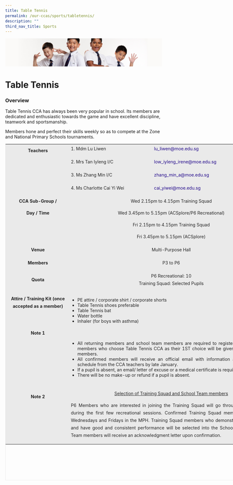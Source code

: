 ```yaml
---
title: Table Tennis
permalink: /our-ccas/sports/tabletennis/
description: ""
third_nav_title: Sports
---
```

![](/images/Sub-banner2.jpg)

Table Tennis
============

### Overview

Table Tennis CCA has always been very popular in school. Its members are dedicated and enthusiastic towards the game and have excellent discipline, teamwork and sportsmanship.

Members hone and perfect their skills weekly so as to compete at the Zone and National Primary Schools tournaments.

<table class="iveo_table ives_tab_1" width="0" style="margin: 0px; outline: 0px; padding: 0px; border: 1px solid rgb(234, 234, 234); width: 859px; height: 1079px;"><tbody class="" style="margin: 0px; outline: 0px; padding: 0px;"><tr class="" style="margin: 0px; outline: 0px; padding: 0px;"><td width="133" rowspan="4" class="" style="margin: 0px; outline: 0px; padding: 2px; text-align: center; background-color: rgb(234, 234, 234); color: rgb(34, 34, 34); width: 205px;"><p class="" align="center" style="margin: 0px 0px 1em; outline: 0px; padding: 0px; line-height: 24px; color: rgb(35, 35, 35);"><b class="" style="margin: 0px; outline: 0px; padding: 0px;">Teachers</b></p><p class="" align="center" style="margin: 0px 0px 1em; outline: 0px; padding: 0px; line-height: 24px; color: rgb(35, 35, 35);"><b class="" style="margin: 0px; outline: 0px; padding: 0px;">&nbsp;</b></p><p class="" align="center" style="margin: 0px 0px 1em; outline: 0px; padding: 0px; line-height: 24px; color: rgb(35, 35, 35);"><b class="" style="margin: 0px; outline: 0px; padding: 0px;">&nbsp;</b></p><p class="" align="center" style="margin: 0px 0px 1em; outline: 0px; padding: 0px; line-height: 24px; color: rgb(35, 35, 35);"><b class="" style="margin: 0px; outline: 0px; padding: 0px;">&nbsp;</b></p></td><td width="207" class="" style="margin: 0px; outline: 0px; padding: 2px; text-align: center; background-color: rgb(234, 234, 234); color: rgb(34, 34, 34); width: 265px;"><p class="" style="margin: 0px 0px 1em; outline: 0px; padding: 0px; line-height: 24px; color: rgb(35, 35, 35); text-align: justify;">1.&nbsp;Mdm Lu Liwen</p></td><td width="283" class="" style="margin: 0px; outline: 0px; padding: 2px; text-align: center; background-color: rgb(234, 234, 234); color: rgb(34, 34, 34); width: 379px;"><p class="" style="margin: 0px 0px 1em; outline: 0px; padding: 0px; line-height: 24px; color: rgb(35, 35, 35); text-align: justify;"><span class="" style="margin: 0px; outline: 0px; padding: 0px;"><a href="mailto:lu_liwen@moe.edu.sg" style="margin: 0px; outline: 0px; padding: 0px; color: rgb(33, 8, 138); text-decoration: none;">lu_liwen@moe.edu.sg</a></span></p></td></tr><tr class="" style="margin: 0px; outline: 0px; padding: 0px;"><td width="207" class="" style="margin: 0px; outline: 0px; padding: 2px; text-align: center; background-color: rgb(234, 234, 234); color: rgb(34, 34, 34);"><p class="" style="margin: 0px 0px 1em; outline: 0px; padding: 0px; line-height: 24px; color: rgb(35, 35, 35); text-align: justify;">2. Mrs Tan Iyleng I/C</p></td><td width="283" class="" style="margin: 0px; outline: 0px; padding: 2px; text-align: center; background-color: rgb(234, 234, 234); color: rgb(34, 34, 34);"><p class="" style="margin: 0px 0px 1em; outline: 0px; padding: 0px; line-height: 24px; color: rgb(35, 35, 35); text-align: justify;"><a href="mailto:low_iyleng_irene@moe.edu.sg" class="" style="margin: 0px; outline: 0px; padding: 0px; color: rgb(33, 8, 138); text-decoration: none;"><span class="" style="margin: 0px; outline: 0px; padding: 0px;">low_iyleng_irene@moe.edu.sg</span></a></p></td></tr><tr class="" style="margin: 0px; outline: 0px; padding: 0px;"><td width="207" class="" style="margin: 0px; outline: 0px; padding: 2px; text-align: center; background-color: rgb(234, 234, 234); color: rgb(34, 34, 34);"><p class="" style="margin: 0px 0px 1em; outline: 0px; padding: 0px; line-height: 24px; color: rgb(35, 35, 35); text-align: justify;">3.&nbsp;Ms Zhang Min I/C</p></td><td width="283" class="" style="margin: 0px; outline: 0px; padding: 2px; text-align: center; background-color: rgb(234, 234, 234); color: rgb(34, 34, 34);"><p class="" style="margin: 0px 0px 1em; outline: 0px; padding: 0px; line-height: 24px; color: rgb(35, 35, 35); text-align: justify;"><a href="mailto:zhang_min_a@moe.edu.sg" class="" style="margin: 0px; outline: 0px; padding: 0px; color: rgb(33, 8, 138); text-decoration: none;"><span class="" style="margin: 0px; outline: 0px; padding: 0px;">zhang_min_a@moe.edu.sg</span></a><span class="" style="margin: 0px; outline: 0px; padding: 0px;"></span></p></td></tr><tr class="" style="margin: 0px; outline: 0px; padding: 0px;"><td width="207" class="" style="margin: 0px; outline: 0px; padding: 2px; text-align: center; background-color: rgb(234, 234, 234); color: rgb(34, 34, 34);"><p class="" style="margin: 0px 0px 1em; outline: 0px; padding: 0px; line-height: 24px; color: rgb(35, 35, 35); text-align: justify;">4. Ms Charlotte Cai Yi Wei</p></td><td width="283" class="" style="margin: 0px; outline: 0px; padding: 2px; text-align: center; background-color: rgb(234, 234, 234); color: rgb(34, 34, 34);"><p class="" style="margin: 0px 0px 1em; outline: 0px; padding: 0px; line-height: 24px; color: rgb(35, 35, 35); text-align: justify;"><span class="" style="margin: 0px; outline: 0px; padding: 0px;"><a href="mailto:cai_yiwei@moe.edu.sg" style="margin: 0px; outline: 0px; padding: 0px; color: rgb(33, 8, 138); text-decoration: none;">cai_yiwei@moe.edu.sg</a></span></p></td></tr><tr class="" style="margin: 0px; outline: 0px; padding: 0px;"><td width="133" class="" style="margin: 0px; outline: 0px; padding: 2px; text-align: center; background-color: rgb(234, 234, 234); color: rgb(34, 34, 34);"><p class="" align="center" style="margin: 0px 0px 1em; outline: 0px; padding: 0px; line-height: 24px; color: rgb(35, 35, 35);"><b class="" style="margin: 0px; outline: 0px; padding: 0px;">CCA Sub-Group /</b></p><p class="" align="center" style="margin: 0px 0px 1em; outline: 0px; padding: 0px; line-height: 24px; color: rgb(35, 35, 35);"><b class="" style="margin: 0px; outline: 0px; padding: 0px;">Day / Time</b></p><p class="" align="center" style="margin: 0px 0px 1em; outline: 0px; padding: 0px; line-height: 24px; color: rgb(35, 35, 35);"><b class="" style="margin: 0px; outline: 0px; padding: 0px;"><br style="margin: 0px; outline: 0px; padding: 0px;"></b></p><p class="" align="center" style="margin: 0px 0px 1em; outline: 0px; padding: 0px; line-height: 24px; color: rgb(35, 35, 35);"><b class="" style="margin: 0px; outline: 0px; padding: 0px;"><br style="margin: 0px; outline: 0px; padding: 0px;"></b></p></td><td width="490" colspan="2" class="" style="margin: 0px; outline: 0px; padding: 2px; text-align: center; background-color: rgb(234, 234, 234); color: rgb(34, 34, 34);"><p class="" style="margin: 0px 0px 1em; outline: 0px; padding: 0px; line-height: 24px; color: rgb(35, 35, 35); text-align: center;">Wed 2.15pm to 4.15pm Training Squad</p><p class="" style="margin: 0px 0px 1em; outline: 0px; padding: 0px; line-height: 24px; color: rgb(35, 35, 35); text-align: center;"><span lang="EN-SG" class="" style="margin: 0px; outline: 0px; padding: 0px;">Wed 3.45pm to 5.15pm (ACSplore/P6 Recreational)</span></p><p class="" style="margin: 0px 0px 1em; outline: 0px; padding: 0px; line-height: 24px; color: rgb(35, 35, 35); text-align: center;"><span lang="EN-SG" class="" style="margin: 0px; outline: 0px; padding: 0px;">Fri 2.15pm to 4.15pm Training Squad</span></p><p class="" style="margin: 0px 0px 1em; outline: 0px; padding: 0px; line-height: 24px; color: rgb(35, 35, 35); text-align: center;"><span lang="EN-SG" class="" style="margin: 0px; outline: 0px; padding: 0px;">Fri 3.45pm to 5.15pm (ACSplore)</span></p></td></tr><tr class="" style="margin: 0px; outline: 0px; padding: 0px;"><td width="133" class="" style="margin: 0px; outline: 0px; padding: 2px; text-align: center; background-color: rgb(234, 234, 234); color: rgb(34, 34, 34);"><p class="" align="center" style="margin: 0px 0px 1em; outline: 0px; padding: 0px; line-height: 24px; color: rgb(35, 35, 35);"><b class="" style="margin: 0px; outline: 0px; padding: 0px;">Venue</b></p></td><td width="490" colspan="2" class="" style="margin: 0px; outline: 0px; padding: 2px; text-align: center; background-color: rgb(234, 234, 234); color: rgb(34, 34, 34);"><p class="" align="center" style="margin: 0px 0px 1em; outline: 0px; padding: 0px; line-height: 24px; color: rgb(35, 35, 35);">Multi-Purpose Hall</p></td></tr><tr class="" style="margin: 0px; outline: 0px; padding: 0px;"><td width="133" class="" style="margin: 0px; outline: 0px; padding: 2px; text-align: center; background-color: rgb(234, 234, 234); color: rgb(34, 34, 34);"><p class="" align="center" style="margin: 0px 0px 1em; outline: 0px; padding: 0px; line-height: 24px; color: rgb(35, 35, 35);"><b class="" style="margin: 0px; outline: 0px; padding: 0px;">Members</b></p></td><td width="490" colspan="2" class="" style="margin: 0px; outline: 0px; padding: 2px; text-align: center; background-color: rgb(234, 234, 234); color: rgb(34, 34, 34);"><p class="" align="center" style="margin: 0px 0px 1em; outline: 0px; padding: 0px; line-height: 24px; color: rgb(35, 35, 35);">P3 to P6</p></td></tr><tr class="" style="margin: 0px; outline: 0px; padding: 0px;"><td width="133" class="" style="margin: 0px; outline: 0px; padding: 2px; text-align: center; background-color: rgb(234, 234, 234); color: rgb(34, 34, 34);"><p class="" align="center" style="margin: 0px 0px 1em; outline: 0px; padding: 0px; line-height: 24px; color: rgb(35, 35, 35);"><b class="" style="margin: 0px; outline: 0px; padding: 0px;">Quota</b></p></td><td width="490" colspan="2" class="" style="margin: 0px; outline: 0px; padding: 2px; text-align: center; background-color: rgb(234, 234, 234); color: rgb(34, 34, 34);"><p class="" align="center" style="margin: 0px 0px 1em; outline: 0px; padding: 0px; line-height: 24px; color: rgb(35, 35, 35);">P6 Recreational: 10<br class="" style="margin: 0px; outline: 0px; padding: 0px;">Training Squad: Selected Pupils</p></td></tr><tr class="" style="margin: 0px; outline: 0px; padding: 0px;"><td width="133" class="" style="margin: 0px; outline: 0px; padding: 2px; text-align: center; background-color: rgb(234, 234, 234); color: rgb(34, 34, 34);"><p class="" align="center" style="margin: 0px 0px 1em; outline: 0px; padding: 0px; line-height: 24px; color: rgb(35, 35, 35);"><b class="" style="margin: 0px; outline: 0px; padding: 0px;">Attire / Training Kit (once accepted as a member)</b></p><p class="" align="center" style="margin: 0px 0px 1em; outline: 0px; padding: 0px; line-height: 24px; color: rgb(35, 35, 35);"><br style="margin: 0px; outline: 0px; padding: 0px;"></p></td><td width="490" colspan="2" class="" style="margin: 0px; outline: 0px; padding: 2px; text-align: center; background-color: rgb(234, 234, 234); color: rgb(34, 34, 34);"><p class="" style="margin: 0px 0px 1em; outline: 0px; padding: 0px; line-height: 24px; color: rgb(35, 35, 35);"></p><ul style="margin: 0px 0px 0.5em 1.5em; outline: 0px; padding: 0px;"><li style="margin: 0px; outline: 0px; padding: 0px; text-align: justify;"><span class="" style="margin: 0px; outline: 0px; padding: 0px;">PE attire / corporate shirt / corporate shorts</span></li><li style="margin: 0px; outline: 0px; padding: 0px; text-align: justify;"><span class="" style="margin: 0px; outline: 0px; padding: 0px;">Table Tennis shoes preferable</span></li><li style="margin: 0px; outline: 0px; padding: 0px; text-align: justify;"><span class="" style="margin: 0px; outline: 0px; padding: 0px;">Table Tennis bat</span></li><li style="margin: 0px; outline: 0px; padding: 0px; text-align: justify;"><span class="" style="margin: 0px; outline: 0px; padding: 0px;">Water bottle</span></li><li style="margin: 0px; outline: 0px; padding: 0px; text-align: justify;"><span class="" style="margin: 0px; outline: 0px; padding: 0px;">Inhaler (for boys with asthma)&nbsp;</span></li></ul><p style="margin: 0px 0px 1em; outline: 0px; padding: 0px; line-height: 24px; color: rgb(35, 35, 35);"></p></td></tr><tr class="" style="margin: 0px; outline: 0px; padding: 0px;"><td width="133" class="" style="margin: 0px; outline: 0px; padding: 2px; text-align: center; background-color: rgb(234, 234, 234); color: rgb(34, 34, 34);"><p class="" align="center" style="margin: 0px 0px 1em; outline: 0px; padding: 0px; line-height: 24px; color: rgb(35, 35, 35);"><b class="" style="margin: 0px; outline: 0px; padding: 0px;">Note 1</b></p><p class="" align="center" style="margin: 0px 0px 1em; outline: 0px; padding: 0px; line-height: 24px; color: rgb(35, 35, 35);"><b class="" style="margin: 0px; outline: 0px; padding: 0px;"><br style="margin: 0px; outline: 0px; padding: 0px;"></b></p><p class="" align="center" style="margin: 0px 0px 1em; outline: 0px; padding: 0px; line-height: 24px; color: rgb(35, 35, 35);"><b class="" style="margin: 0px; outline: 0px; padding: 0px;"><br style="margin: 0px; outline: 0px; padding: 0px;"></b></p><p class="" align="center" style="margin: 0px 0px 1em; outline: 0px; padding: 0px; line-height: 24px; color: rgb(35, 35, 35);"><b class="" style="margin: 0px; outline: 0px; padding: 0px;"><br style="margin: 0px; outline: 0px; padding: 0px;"></b></p><p class="" align="center" style="margin: 0px 0px 1em; outline: 0px; padding: 0px; line-height: 24px; color: rgb(35, 35, 35);"><b class="" style="margin: 0px; outline: 0px; padding: 0px;"><br style="margin: 0px; outline: 0px; padding: 0px;"></b></p></td><td width="490" colspan="2" class="" style="margin: 0px; outline: 0px; padding: 2px; text-align: center; background-color: rgb(234, 234, 234); color: rgb(34, 34, 34);"><p class="" style="margin: 0px 0px 1em; outline: 0px; padding: 0px; line-height: 24px; color: rgb(35, 35, 35);"></p><ul style="margin: 0px 0px 0.5em 1.5em; outline: 0px; padding: 0px;"><li style="margin: 0px; outline: 0px; padding: 0px; text-align: justify;"><span class="" style="margin: 0px; outline: 0px; padding: 0px;">All returning members and school team members are required to register online. Returning members who choose Table Tennis CCA as their&nbsp;1ST&nbsp;choice&nbsp;will be given priority over new members.</span></li><li style="margin: 0px; outline: 0px; padding: 0px; text-align: justify;"><span class="" style="margin: 0px; outline: 0px; padding: 0px;">All confirmed members will receive an official email with information about the training schedule from the CCA teachers by late January.</span></li><li style="margin: 0px; outline: 0px; padding: 0px; text-align: justify;"><span class="" style="margin: 0px; outline: 0px; padding: 0px;">If a pupil is absent, an email/ letter of excuse or a medical certificate is required.</span></li><li style="margin: 0px; outline: 0px; padding: 0px; text-align: justify;"><span class="" style="margin: 0px; outline: 0px; padding: 0px;">There will be no make-up or refund if a pupil is absent.</span></li></ul><p style="margin: 0px 0px 1em; outline: 0px; padding: 0px; line-height: 24px; color: rgb(35, 35, 35);"></p></td></tr><tr class="" style="margin: 0px; outline: 0px; padding: 0px;"><td width="133" class="" style="margin: 0px; outline: 0px; padding: 2px; text-align: center; background-color: rgb(234, 234, 234); color: rgb(34, 34, 34);"><p class="" align="center" style="margin: 0px 0px 1em; outline: 0px; padding: 0px; line-height: 24px; color: rgb(35, 35, 35);"><b class="" style="margin: 0px; outline: 0px; padding: 0px;">Note 2</b></p><p class="" align="center" style="margin: 0px 0px 1em; outline: 0px; padding: 0px; line-height: 24px; color: rgb(35, 35, 35);"><b class="" style="margin: 0px; outline: 0px; padding: 0px;"><br style="margin: 0px; outline: 0px; padding: 0px;"></b></p><p class="" align="center" style="margin: 0px 0px 1em; outline: 0px; padding: 0px; line-height: 24px; color: rgb(35, 35, 35);"><b class="" style="margin: 0px; outline: 0px; padding: 0px;"><br style="margin: 0px; outline: 0px; padding: 0px;"></b></p><p class="" align="center" style="margin: 0px 0px 1em; outline: 0px; padding: 0px; line-height: 24px; color: rgb(35, 35, 35);"><br style="margin: 0px; outline: 0px; padding: 0px;"></p></td><td width="490" colspan="2" class="" style="margin: 0px; outline: 0px; padding: 2px; text-align: center; background-color: rgb(234, 234, 234); color: rgb(34, 34, 34);"><p class="" align="center" style="margin: 0px 0px 1em; outline: 0px; padding: 0px; line-height: 24px; color: rgb(35, 35, 35);"><u class="" style="margin: 0px; outline: 0px; padding: 0px;">Selection of Training Squad and School Team members</u></p><p class="" style="margin: 0px 0px 1em; outline: 0px; padding: 0px; line-height: 24px; color: rgb(35, 35, 35); text-align: justify;">P6 Members who are interested in joining the Training Squad will go through selection trials during the first few recreational sessions. Confirmed Training Squad members will train on Wednesdays and Fridays in the MPH. Training Squad members who demonstrate school values and have good and consistent performance will be selected into the School Team. All School Team members will receive an acknowledgment letter upon confirmation.</p></td></tr></tbody></table>